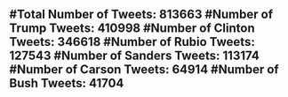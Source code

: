 #Total Number of Tweets: 813663 
#Number of Trump Tweets: 410998
#Number of Clinton Tweets: 346618
#Number of Rubio Tweets: 127543
#Number of Sanders Tweets: 113174
#Number of Carson Tweets: 64914
#Number of Bush Tweets: 41704
---
